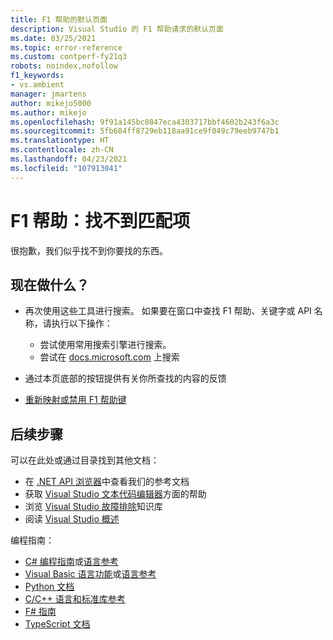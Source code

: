 ```yaml
---
title: F1 帮助的默认页面
description: Visual Studio 的 F1 帮助请求的默认页面
ms.date: 03/25/2021
ms.topic: error-reference
ms.custom: contperf-fy21q3
robots: noindex,nofollow
f1_keywords:
- vs.ambient
manager: jmartens
author: mikejo5000
ms.author: mikejo
ms.openlocfilehash: 9f91a145bc0847eca4303717bbf4602b243f6a3c
ms.sourcegitcommit: 5fb684ff8729eb118aa91ce9f049c79eeb9747b1
ms.translationtype: HT
ms.contentlocale: zh-CN
ms.lasthandoff: 04/23/2021
ms.locfileid: "107913041"
---
```

# <a name="f1-help-match-not-found"></a>F1 帮助：找不到匹配项

很抱歉，我们似乎找不到你要找的东西。 

## <a name="now-what"></a>现在做什么？

- 再次使用这些工具进行搜索。 如果要在窗口中查找 F1 帮助、关键字或 API 名称，请执行以下操作：
  - 尝试使用常用搜索引擎进行搜索。
  - 尝试在 [docs.microsoft.com](/) 上搜索

- 通过本页底部的按钮提供有关你所查找的内容的反馈

- [重新映射或禁用 F1 帮助键](../not-in-toc/change-f1-help-key.md)


## <a name="next-steps"></a>后续步骤

可以在此处或通过目录找到其他文档： 
- 在 [.NET API 浏览器](/dotnet/api/)中查看我们的参考文档
- 获取 [Visual Studio 文本代码编辑器](../../ide/writing-code-in-the-code-and-text-editor.md)方面的帮助
- 浏览 [Visual Studio 故障排除](/troubleshoot/visualstudio/welcome-visual-studio/)知识库
- 阅读 [Visual Studio 概述](../../get-started/visual-studio-ide.md)

编程指南：
- [C# 编程指南](/dotnet/csharp/programming-guide/)或[语言参考](/dotnet/csharp/language-reference/)
- [Visual Basic 语言功能](/dotnet/visual-basic/programming-guide/language-features/)或[语言参考](/dotnet/visual-basic/language-reference/)
- [Python 文档](https://docs.python.org/)
- [C/C++ 语言和标准库参考](/cpp/cpp/c-cpp-language-and-standard-libraries)
- [F# 指南](/dotnet/fsharp/)
- [TypeScript 文档](https://www.typescriptlang.org/docs)

